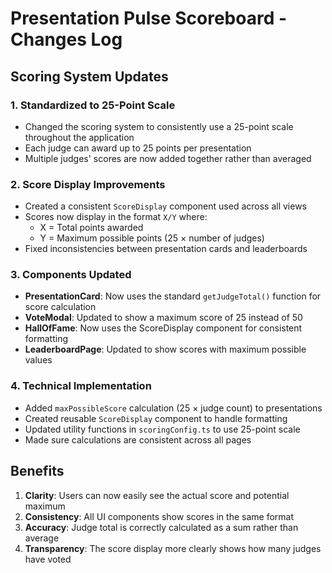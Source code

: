# Presentation Pulse Scoreboard - Changes Log

## Scoring System Updates

### 1. Standardized to 25-Point Scale

- Changed the scoring system to consistently use a 25-point scale throughout the application
- Each judge can award up to 25 points per presentation
- Multiple judges' scores are now added together rather than averaged

### 2. Score Display Improvements

- Created a consistent `ScoreDisplay` component used across all views
- Scores now display in the format `X/Y` where:
  - X = Total points awarded
  - Y = Maximum possible points (25 × number of judges)
- Fixed inconsistencies between presentation cards and leaderboards

### 3. Components Updated

- **PresentationCard**: Now uses the standard `getJudgeTotal()` function for score calculation
- **VoteModal**: Updated to show a maximum score of 25 instead of 50
- **HallOfFame**: Now uses the ScoreDisplay component for consistent formatting
- **LeaderboardPage**: Updated to show scores with maximum possible values

### 4. Technical Implementation

- Added `maxPossibleScore` calculation (25 × judge count) to presentations
- Created reusable `ScoreDisplay` component to handle formatting
- Updated utility functions in `scoringConfig.ts` to use 25-point scale
- Made sure calculations are consistent across all pages

## Benefits

1. **Clarity**: Users can now easily see the actual score and potential maximum
2. **Consistency**: All UI components show scores in the same format
3. **Accuracy**: Judge total is correctly calculated as a sum rather than average
4. **Transparency**: The score display more clearly shows how many judges have voted
